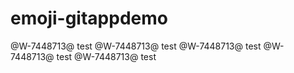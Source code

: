 # emoji-gitappdemo
@W-7448713@ test
@W-7448713@ test
@W-7448713@ test
@W-7448713@ test
@W-7448713@ test
